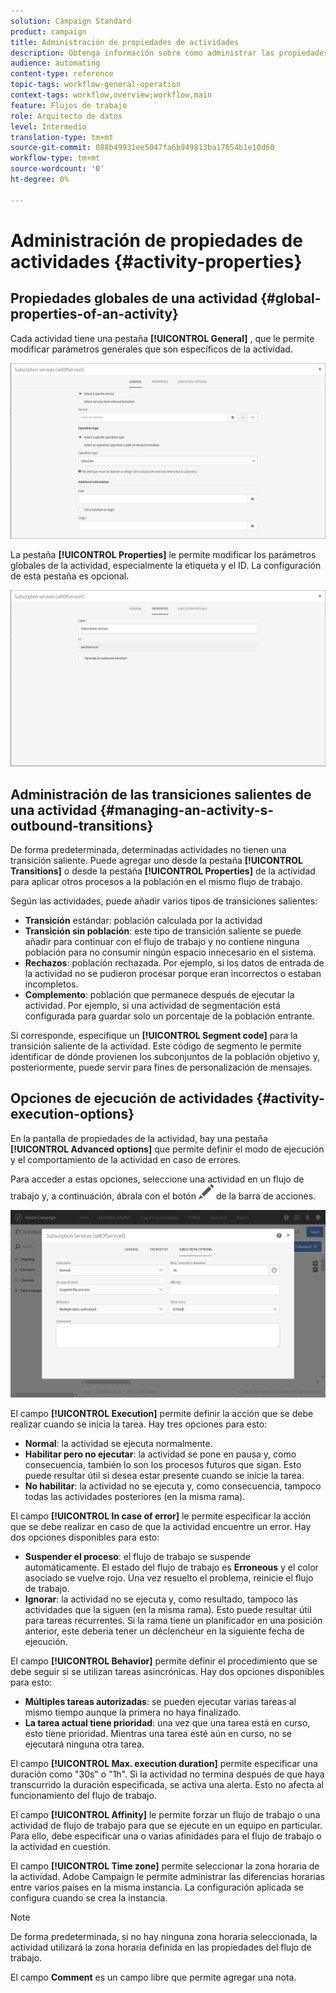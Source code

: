 ```yaml
---
solution: Campaign Standard
product: campaign
title: Administración de propiedades de actividades
description: Obtenga información sobre cómo administrar las propiedades de las actividades de flujo de trabajo.
audience: automating
content-type: reference
topic-tags: workflow-general-operation
context-tags: workflow,overview;workflow,main
feature: Flujos de trabajo
role: Arquitecto de datos
level: Intermedio
translation-type: tm+mt
source-git-commit: 088b49931ee5047fa6b949813ba17654b1e10d60
workflow-type: tm+mt
source-wordcount: '0'
ht-degree: 0%

---
```



# Administración de propiedades de actividades {#activity-properties}

## Propiedades globales de una actividad {#global-properties-of-an-activity}

Cada actividad tiene una pestaña **[!UICONTROL General]** , que le permite modificar parámetros generales que son específicos de la actividad.

![](assets/activity-properties.png)

La pestaña **[!UICONTROL Properties]** le permite modificar los parámetros globales de la actividad, especialmente la etiqueta y el ID. La configuración de esta pestaña es opcional.

![](assets/activity-properties2.png)

## Administración de las transiciones salientes de una actividad {#managing-an-activity-s-outbound-transitions}

De forma predeterminada, determinadas actividades no tienen una transición saliente. Puede agregar uno desde la pestaña **[!UICONTROL Transitions]** o desde la pestaña **[!UICONTROL Properties]** de la actividad para aplicar otros procesos a la población en el mismo flujo de trabajo.

Según las actividades, puede añadir varios tipos de transiciones salientes:

* **Transición** estándar: población calculada por la actividad
* **Transición sin población**: este tipo de transición saliente se puede añadir para continuar con el flujo de trabajo y no contiene ninguna población para no consumir ningún espacio innecesario en el sistema.
* **Rechazos**: población rechazada. Por ejemplo, si los datos de entrada de la actividad no se pudieron procesar porque eran incorrectos o estaban incompletos.
* **Complemento**: población que permanece después de ejecutar la actividad. Por ejemplo, si una actividad de segmentación está configurada para guardar solo un porcentaje de la población entrante.

Si corresponde, especifique un **[!UICONTROL Segment code]** para la transición saliente de la actividad. Este código de segmento le permite identificar de dónde provienen los subconjuntos de la población objetivo y, posteriormente, puede servir para fines de personalización de mensajes.

## Opciones de ejecución de actividades {#activity-execution-options}

En la pantalla de propiedades de la actividad, hay una pestaña **[!UICONTROL Advanced options]** que permite definir el modo de ejecución y el comportamiento de la actividad en caso de errores.

Para acceder a estas opciones, seleccione una actividad en un flujo de trabajo y, a continuación, ábrala con el botón ![](assets/edit_darkgrey-24px.png) de la barra de acciones.

![](assets/wkf_advanced_parameters.png)

El campo **[!UICONTROL Execution]** permite definir la acción que se debe realizar cuando se inicia la tarea. Hay tres opciones para esto:

* **Normal**: la actividad se ejecuta normalmente.
* **Habilitar pero no ejecutar**: la actividad se pone en pausa y, como consecuencia, también lo son los procesos futuros que sigan. Esto puede resultar útil si desea estar presente cuando se inicie la tarea.
* **No habilitar**: la actividad no se ejecuta y, como consecuencia, tampoco todas las actividades posteriores (en la misma rama).

El campo **[!UICONTROL In case of error]** le permite especificar la acción que se debe realizar en caso de que la actividad encuentre un error. Hay dos opciones disponibles para esto:

* **Suspender el proceso**: el flujo de trabajo se suspende automáticamente. El estado del flujo de trabajo es **Erroneous** y el color asociado se vuelve rojo. Una vez resuelto el problema, reinicie el flujo de trabajo.
* **Ignorar**: la actividad no se ejecuta y, como resultado, tampoco las actividades que la siguen (en la misma rama). Esto puede resultar útil para tareas recurrentes. Si la rama tiene un planificador en una posición anterior, este debería tener un déclencheur en la siguiente fecha de ejecución.

El campo **[!UICONTROL Behavior]** permite definir el procedimiento que se debe seguir si se utilizan tareas asincrónicas. Hay dos opciones disponibles para esto:

* **Múltiples tareas autorizadas**: se pueden ejecutar varias tareas al mismo tiempo aunque la primera no haya finalizado.
* **La tarea actual tiene prioridad**: una vez que una tarea está en curso, esto tiene prioridad. Mientras una tarea esté aún en curso, no se ejecutará ninguna otra tarea.

El campo **[!UICONTROL Max. execution duration]** permite especificar una duración como &quot;30s&quot; o &quot;1h&quot;. Si la actividad no termina después de que haya transcurrido la duración especificada, se activa una alerta. Esto no afecta al funcionamiento del flujo de trabajo.

El campo **[!UICONTROL Affinity]** le permite forzar un flujo de trabajo o una actividad de flujo de trabajo para que se ejecute en un equipo en particular. Para ello, debe especificar una o varias afinidades para el flujo de trabajo o la actividad en cuestión.

El campo **[!UICONTROL Time zone]** permite seleccionar la zona horaria de la actividad. Adobe Campaign le permite administrar las diferencias horarias entre varios países en la misma instancia. La configuración aplicada se configura cuando se crea la instancia.

>[!NOTE]
>
>De forma predeterminada, si no hay ninguna zona horaria seleccionada, la actividad utilizará la zona horaria definida en las propiedades del flujo de trabajo.

El campo **Comment** es un campo libre que permite agregar una nota.
